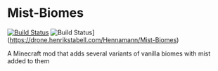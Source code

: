 # Mist-Biomes
[![Build Status](http://ci.henrikstabell.com/job/Mist%20Biomes-1.12/badge/icon)](http://ci.henrikstabell.com/job/Mist%20Biomes-1.12/) ![Build Status](https://drone.henrikstabell.com/api/badges/Hennamann/Mist-Biomes/status.svg)](https://drone.henrikstabell.com/Hennamann/Mist-Biomes)

A Minecraft mod that adds several variants of vanilla biomes with mist added to them
